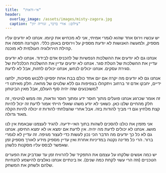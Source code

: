```yaml
---
title:  "אי-ודאות"
header:
  overlay_image: /assets/images/misty-zagora.jpg
  caption: "צילום: אורי ברכר, זגוריה יוון"
---
```

יש עכשיו וירוס אחד שהוא לגמרי אמיתי, אני לא מכחיש את קיומו.<!--more-->
אנחנו לא יודעים עליו מספיק, ולמעשה האנושות לא יודעת מספיק על וירוסים באופן כללי.
הקורונה תפסה את קהילת הוירולוגיה העולמית לא מוכנה.

אנחנו גם לא יודעים את ההשלכות הנפשיות של להכניס אדם לבידוד.
אנחנו לא יודעים עדיין את ההשלכות של הטלת סגר.
אנחנו לא יודעים עדיין את ההשלכות הכלכליות של סגירת עסקים.
אנחנו יכולים לנחש, אנחנו יכולים לחזות, אבל לא לדעת.

אנחנו גם לא יודעים מה יקרה אם יום אחד כולם בבת אחת יפסיקו ללבוש מסיכות,
ילחצו ידיים, יחבקו אדם זר ברחוב ויתקהלו בצפיפות גם ללא שלטים של מחאה.
חלק מאיתנו די משוכנעים שזה יהיה סוף העולם, אבל מאין הביטחון?

זה אומר שכרגע אנחנו פועלים מתוך חוסר ידע ומתוך חוסר וודאות, וזה ממש לגיטימי, זה חלק מהחיים שלנו כאן.
כשאני לא יודע משהו שאולי הייתי אמור לדעת זה יכול להיות קצת מלחיץ וגם די מביך להודות בזה.
אבל אחרי שהצלחתי להודות זו יכולה להיות הקלה מאוד גדולה.

אני מזמין את כולנו להסכים לשהות בתוך האי-ידיעה. להגיד לעצמנו שבאמת אין לנו מושג.
אנחנו לא יכולים לדעת מה יהיה. אין לדעת אם ימצא או לא ימצא החיסון.
אנחנו גם לא כל כך יודעים מה הדבר הכי נכון לעשות כדי לעצור מגיפה. זה עדיין לא לגמרי ברור.
הרי כל מדינה נקטה במדיניות אחרת ואין עדיין מספיק מידע לאורך מספיק זמן שאפשר לבסס עליו מסקנות כלשהן.

יש כמה אנשים שלקחו על עצמם את התפקיד של להרוויח זמן
עד שנדביק את הפערים הטכניים (וזה הרי עשוי לקחת כמה שנים).
אז בינתיים אנחנו נאלצים להישמע להנחיות שלהם ולשחק את המשחק.
